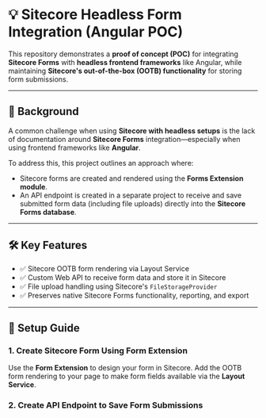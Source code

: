 # 💡 Sitecore Headless Form Integration (Angular POC)

This repository demonstrates a **proof of concept (POC)** for integrating **Sitecore Forms** with **headless frontend frameworks** like Angular, while maintaining **Sitecore's out-of-the-box (OOTB) functionality** for storing form submissions.

---

## 🧠 Background

A common challenge when using **Sitecore with headless setups** is the lack of documentation around **Sitecore Forms** integration—especially when using frontend frameworks like **Angular**.

To address this, this project outlines an approach where:
- Sitecore forms are created and rendered using the **Forms Extension module**.
- An API endpoint is created in a separate project to receive and save submitted form data (including file uploads) directly into the **Sitecore Forms database**.

---

## 🛠️ Key Features

- ✅ Sitecore OOTB form rendering via Layout Service
- ✅ Custom Web API to receive form data and store it in Sitecore
- ✅ File upload handling using Sitecore's `FileStorageProvider`
- ✅ Preserves native Sitecore Forms functionality, reporting, and export

---

## 🚀 Setup Guide

### 1. Create Sitecore Form Using Form Extension

Use the **Form Extension** to design your form in Sitecore. Add the OOTB form rendering to your page to make form fields available via the **Layout Service**.

### 2. Create API Endpoint to Save Form Submissions

